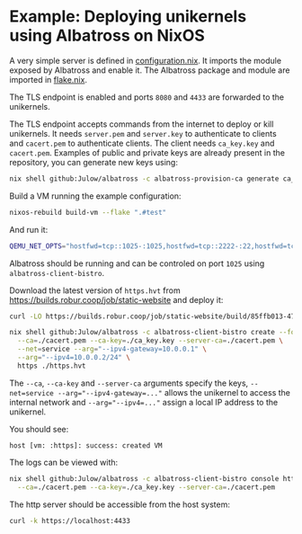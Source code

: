 # Example: Deploying unikernels using Albatross on NixOS

A very simple server is defined in [configuration.nix](./configuration.nix). It imports the module exposed by Albatross and enable it.
The Albatross package and module are imported in [flake.nix](./flake.nix).

The TLS endpoint is enabled and ports `8080` and `4433` are forwarded to the unikernels.

The TLS endpoint accepts commands from the internet to deploy or kill unikernels.
It needs `server.pem` and `server.key` to authenticate to clients and `cacert.pem` to authenticate clients. The client needs `ca_key.key` and `cacert.pem`.
Examples of public and private keys are already present in the repository, you can generate new keys using:

```sh
nix shell github:Julow/albatross -c albatross-provision-ca generate ca_key ca_db
```

Build a VM running the example configuration:

```sh
nixos-rebuild build-vm --flake ".#test"
```

And run it:

```sh
QEMU_NET_OPTS="hostfwd=tcp::1025-:1025,hostfwd=tcp::2222-:22,hostfwd=tcp::8080-:8080,hostfwd=tcp::4433-:4433" QEMU_OPTS="-display none" ./result/bin/run-nixos-vm
```

Albatross should be running and can be controled on port `1025` using `albatross-client-bistro`.

Download the latest version of `https.hvt` from https://builds.robur.coop/job/static-website and deploy it:

```sh
curl -LO https://builds.robur.coop/job/static-website/build/85ffb013-476a-41d2-b993-d6998f2c76fa/f/bin/https.hvt
```

```sh
nix shell github:Julow/albatross -c albatross-client-bistro create --force \
  --ca=./cacert.pem --ca-key=./ca_key.key --server-ca=./cacert.pem \
  --net=service --arg="--ipv4-gateway=10.0.0.1" \
  --arg="--ipv4=10.0.0.2/24" \
  https ./https.hvt
```

The `--ca`, `--ca-key` and `--server-ca` arguments specify the keys,
`--net=service --arg="--ipv4-gateway=..."` allows the unikernel to access the internal network
and `--arg="--ipv4=..."` assign a local IP address to the unikernel.

You should see:

```
host [vm: :https]: success: created VM
```

The logs can be viewed with:

```sh
nix shell github:Julow/albatross -c albatross-client-bistro console https \
  --ca=./cacert.pem --ca-key=./ca_key.key --server-ca=./cacert.pem
```

The http server should be accessible from the host system:

```sh
curl -k https://localhost:4433
```
